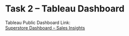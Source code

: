 # Task 2 – Tableau Dashboard

Tableau Public Dashboard Link:  
[Superstore Dashboard – Sales Insights](https://public.tableau.com/app/profile/preetham.reddy7228/viz/SuperstoreDashboard-SalesInsights/Dashboard1?publish=yes)
